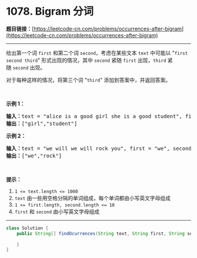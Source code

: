 # 1078. Bigram 分词

**题目链接：**[https://leetcode-cn.com/problems/occurrences-after-bigram](https://leetcode-cn.com/problems/occurrences-after-bigram)

---

<div class="content__1Y2H">
 <div class="notranslate">
  <p>给出第一个词&nbsp;<code>first</code> 和第二个词&nbsp;<code>second</code>，考虑在某些文本&nbsp;<code>text</code>&nbsp;中可能以 "<code>first second third</code>" 形式出现的情况，其中&nbsp;<code>second</code>&nbsp;紧随&nbsp;<code>first</code>&nbsp;出现，<code>third</code>&nbsp;紧随&nbsp;<code>second</code>&nbsp;出现。</p> 
  <p>对于每种这样的情况，将第三个词 "<code>third</code>" 添加到答案中，并返回答案。</p> 
  <p>&nbsp;</p> 
  <p><strong>示例 1：</strong></p> 
  <pre class="language-text"><strong>输入：</strong>text = "alice is a good girl she is a good student", first = "a", second = "good"
<strong>输出：</strong>["girl","student"]
</pre> 
  <p><strong>示例 2：</strong></p> 
  <pre class="language-text"><strong>输入：</strong>text = "we will we will rock you", first = "we", second = "will"
<strong>输出：</strong>["we","rock"]
</pre> 
  <p>&nbsp;</p> 
  <p><strong>提示：</strong></p> 
  <ol> 
   <li><code>1 &lt;= text.length &lt;= 1000</code></li> 
   <li><code>text</code>&nbsp;由一些用空格分隔的单词组成，每个单词都由小写英文字母组成</li> 
   <li><code>1 &lt;= first.length, second.length &lt;= 10</code></li> 
   <li><code>first</code> 和&nbsp;<code>second</code>&nbsp;由小写英文字母组成</li> 
  </ol> 
 </div>
</div>

---

```java
class Solution {
    public String[] findOcurrences(String text, String first, String second) {
        
    }
}
```